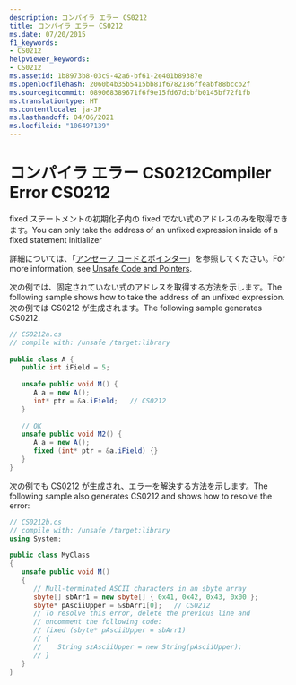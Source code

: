 ```yaml
---
description: コンパイラ エラー CS0212
title: コンパイラ エラー CS0212
ms.date: 07/20/2015
f1_keywords:
- CS0212
helpviewer_keywords:
- CS0212
ms.assetid: 1b8973b8-03c9-42a6-bf61-2e401b89387e
ms.openlocfilehash: 2060b4b35b5415bb81f6782186ffeabf88bccb2f
ms.sourcegitcommit: 089068389671f6f9e15fd67dcbfb0145bf72f1fb
ms.translationtype: HT
ms.contentlocale: ja-JP
ms.lasthandoff: 04/06/2021
ms.locfileid: "106497139"
---
```

# <a name="compiler-error-cs0212"></a><span data-ttu-id="25b51-103">コンパイラ エラー CS0212</span><span class="sxs-lookup"><span data-stu-id="25b51-103">Compiler Error CS0212</span></span>

<span data-ttu-id="25b51-104">fixed ステートメントの初期化子内の fixed でない式のアドレスのみを取得できます。</span><span class="sxs-lookup"><span data-stu-id="25b51-104">You can only take the address of an unfixed expression inside of a fixed statement initializer</span></span>  
  
 <span data-ttu-id="25b51-105">詳細については、「[アンセーフ コードとポインター](../language-reference/unsafe-code.md)」を参照してください。</span><span class="sxs-lookup"><span data-stu-id="25b51-105">For more information, see [Unsafe Code and Pointers](../language-reference/unsafe-code.md).</span></span>  
  
 <span data-ttu-id="25b51-106">次の例では、固定されていない式のアドレスを取得する方法を示します。</span><span class="sxs-lookup"><span data-stu-id="25b51-106">The following sample shows how to take the address of an unfixed expression.</span></span> <span data-ttu-id="25b51-107">次の例では CS0212 が生成されます。</span><span class="sxs-lookup"><span data-stu-id="25b51-107">The following sample generates CS0212.</span></span>  
  
```csharp  
// CS0212a.cs  
// compile with: /unsafe /target:library  
  
public class A {  
   public int iField = 5;  
  
   unsafe public void M() {
      A a = new A();  
      int* ptr = &a.iField;   // CS0212
   }  
  
   // OK  
   unsafe public void M2() {  
      A a = new A();  
      fixed (int* ptr = &a.iField) {}  
   }  
}  
```  
  
 <span data-ttu-id="25b51-108">次の例でも CS0212 が生成され、エラーを解決する方法を示します。</span><span class="sxs-lookup"><span data-stu-id="25b51-108">The following sample also generates CS0212 and shows how to resolve the error:</span></span>  
  
```csharp  
// CS0212b.cs  
// compile with: /unsafe /target:library  
using System;  
  
public class MyClass  
{  
   unsafe public void M()  
   {  
      // Null-terminated ASCII characters in an sbyte array
      sbyte[] sbArr1 = new sbyte[] { 0x41, 0x42, 0x43, 0x00 };  
      sbyte* pAsciiUpper = &sbArr1[0];   // CS0212  
      // To resolve this error, delete the previous line and
      // uncomment the following code:  
      // fixed (sbyte* pAsciiUpper = sbArr1)  
      // {  
      //    String szAsciiUpper = new String(pAsciiUpper);  
      // }  
   }  
}  
```
